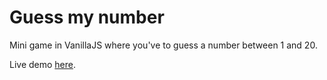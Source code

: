 # Guess my number

Mini game in VanillaJS where you've to guess a number between 1 and 20.

Live demo [here](https://canyouguessthisnumber.netlify.app/).
